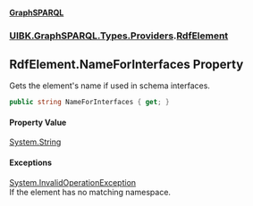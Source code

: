 #### [GraphSPARQL](./index.md 'index')
### [UIBK.GraphSPARQL.Types.Providers](./UIBK-GraphSPARQL-Types-Providers.md 'UIBK.GraphSPARQL.Types.Providers').[RdfElement](./UIBK-GraphSPARQL-Types-Providers-RdfElement.md 'UIBK.GraphSPARQL.Types.Providers.RdfElement')
## RdfElement.NameForInterfaces Property
Gets the element's name if used in schema interfaces.  
```csharp
public string NameForInterfaces { get; }
```
#### Property Value
[System.String](https://docs.microsoft.com/en-us/dotnet/api/System.String 'System.String')  
#### Exceptions
[System.InvalidOperationException](https://docs.microsoft.com/en-us/dotnet/api/System.InvalidOperationException 'System.InvalidOperationException')  
If the element has no matching namespace.  
